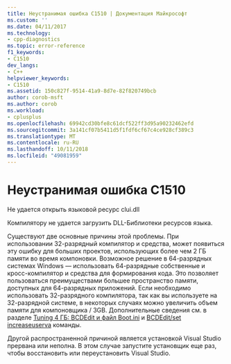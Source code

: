 ```yaml
---
title: Неустранимая ошибка C1510 | Документация Майкрософт
ms.custom: ''
ms.date: 04/11/2017
ms.technology:
- cpp-diagnostics
ms.topic: error-reference
f1_keywords:
- C1510
dev_langs:
- C++
helpviewer_keywords:
- C1510
ms.assetid: 150c827f-9514-41a9-8d7e-82f820749bcb
author: corob-msft
ms.author: corob
ms.workload:
- cplusplus
ms.openlocfilehash: 69942cd30bfe8c61dcf522ff3d95a90232462efd
ms.sourcegitcommit: 3a141cf07b5411d5f1fdf6cf67c4ce928cf389c3
ms.translationtype: MT
ms.contentlocale: ru-RU
ms.lasthandoff: 10/11/2018
ms.locfileid: "49081959"
---
```

# <a name="fatal-error-c1510"></a>Неустранимая ошибка C1510

Не удается открыть языковой ресурс clui.dll

Компилятору не удается загрузить DLL-Библиотеки ресурсов языка.

Существуют две основные причины этой проблемы. При использовании 32-разрядный компилятор и средства, может появиться эту ошибку для больших проектов, использующих более чем 2 ГБ памяти во время компоновки. Возможное решение в 64-разрядных системах Windows — использовать 64-разрядные собственные и кросс-компилятор и средства для формирования кода. Это позволяет пользоваться преимуществами большее пространство памяти, доступных для 64-разрядных приложений. Если необходимо использовать 32-разрядного компилятора, так как вы используете на 32-разрядной системе, в некоторых случаях можно увеличить объем памяти для компоновщика / 3GB. Дополнительные сведения см. в разделе [Tuning 4 ГБ: BCDEdit и файл Boot.ini](https://msdn.microsoft.com/library/vs/alm/bb613473) и [BCDEdit/set increaseuserva](https://msdn.microsoft.com/library/ff542202.aspx) команды.

Другой распространенной причиной является установкой Visual Studio прервана или неполна. В этом случае запустите установщик еще раз, чтобы восстановить или переустановить Visual Studio.
